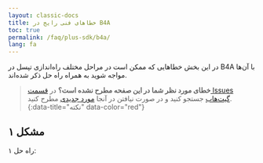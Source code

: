 ```yaml
---
layout: classic-docs
title: خطاهای فنی رایج در B4A
toc: true
permalink: /faq/plus-sdk/b4a/
lang: fa
---
```



در این بخش خطاهایی که ممکن‌ است در مراحل مختلف راه‌اندازی تپسل در B4A با آن‌ها مواجه شوید به همراه راه‌ حل ذکر شده‌اند.

> **خطای مورد نظر شما در این صفحه مطرح نشده است؟** در [قسمت Issues گیت‌هاب](https://github.com/tapsellorg/TapsellPlusSDK-B4APlugin/issues?q=is%3Aissue) جستجو کنید و در صورت نیافتن در آنجا [مورد جدیدی](https://github.com/tapsellorg/TapsellPlusSDK-B4APlugin/issues/new/choose) مطرح کنید.
{:data-title="نکته" data-color="red"}

## مشکل ۱

راه حل ۱: 
